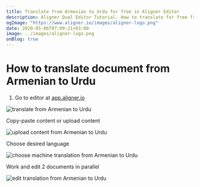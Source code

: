 ```yaml
---
title: Translate from Armenian to Urdu for free in Aligner Editor
description: Aligner Dual Editor Tutorial. How to translate for free from Armenian to Urdu. Aligner is multilingual document management platform. 
ogImage: "https://www.aligner.io/images/aligner-logo.png"
date: 2020-05-06T07:09:21+03:00
image: ../images/aligner-logo.png
onBlog: true
---
```


# How to translate document from Armenian to Urdu

1. Go to editor at [app.aligner.io](https://app.aligner.io "Aligner App web page")

![translate from Armenian to Urdu](../aligner-blank-editor.png "translate from Armenian to Urdu")

Copy-paste content or upload content

![upload content from Armenian to Urdu](../aligner-uploaded-document.png "upload content from Armenian to Urdu")

Choose desired language

![choose machine translation from Armenian to Urdu](../aligner-language-dropdown.png "choose machine translation from Armenian to Urdu")

Work and edit 2 documents in parallel

![edit translation from Armenian to Urdu](../aligner-double-sitded-editor.png "edit translation from Armenian to Urdu")


